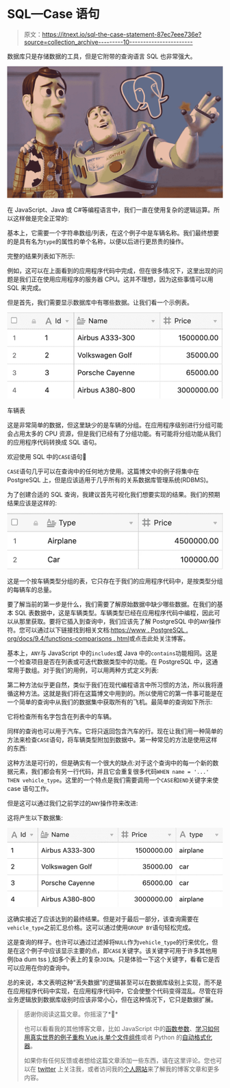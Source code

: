 # SQL—Case 语句

> 原文：<https://itnext.io/sql-the-case-statement-87ec7eee736e?source=collection_archive---------10----------------------->

数据库只是存储数据的工具，但是它附带的查询语言 SQL 也非常强大。

![](img/531d01dd694456870f7c202537c5f97f.png)

在 JavaScript、Java 或 C#等编程语言中，我们一直在使用复杂的逻辑运算。所以这样做是完全正常的:

基本上，它需要一个字符串数组/列表，在这个例子中是车辆名称。我们最终想要的是具有名为`type`的属性的单个名称，以便以后进行更昂贵的操作。

完整的结果列表如下所示:

例如，这可以在上面看到的应用程序代码中完成，但在很多情况下，这里出现的问题是我们正在使用应用程序的服务器 CPU。这并不理想，因为这些事情可以用 SQL 来完成。

但是首先，我们需要显示数据库中有哪些数据。让我们看一个示例表。

![](img/209eac299303531382836bf094740780.png)

车辆表

这是非常简单的数据，但这里缺少的是车辆的分组。在应用程序级别进行分组可能会占用太多的 CPU 资源，但是我们已经有了分组功能。有可能将分组功能从我们的应用程序代码转换成 SQL 语句。

欢迎使用 SQL 中的`CASE`语句🎉

`CASE`语句几乎可以在查询中的任何地方使用。这篇博文中的例子将集中在 PostgreSQL 上，但是应该适用于几乎所有的关系数据库管理系统(RDBMS)。

为了创建合适的 SQL 查询，我建议首先可视化我们想要实现的结果。我们的预期结果应该是这样的:

![](img/76347159efae72cf6b61d508a3fbf3e4.png)

这是一个按车辆类型分组的表，它只存在于我们的应用程序代码中，是按类型分组的每辆车的总量。

要了解当前的第一步是什么，我们需要了解原始数据中缺少哪些数据。在我们的基本 SQL 表数据中，这是车辆类型。车辆类型已经在应用程序代码中编程，因此可以从那里获取。要将它插入到查询中，我们应该先了解 PostgreSQL 中的`ANY`操作符。您可以通过以下链接找到相关文档:[https://www . PostgreSQL . org/docs/9.4/functions-comparisons . html](https://www.postgresql.org/docs/9.4/functions-comparisons.html)或点击此处关注博客。

基本上，`ANY`与 JavaScript 中的`includes`或 Java 中的`contains`功能相同。这是一个检查项目是否在列表或可迭代数据类型中的功能。在 PostgreSQL 中，这通常用于数组。对于我们的用例，可以用两种方式定义列表:

第二种方法似乎更自然，类似于我们在现代编程语言中所习惯的方法，所以我将遵循这种方法。这就是我们将在这篇博文中用到的。所以使用它的第一件事可能是在一个简单的查询中从我们的数据集中获取所有的飞机。最简单的查询如下所示:

它将检查所有名字包含在列表中的车辆。

同样的查询也可以用于汽车。它将只返回包含汽车的行。现在让我们用一种简单的方法来检查`CASE`语句，将车辆类型附加到数据中。第一种常见的方法是使用这样的东西:

这种方法是可行的，但是确实有一个很大的缺点:对于这个查询中的每一个新的数据元素，我们都会有另一行代码，并且它会重复很多代码`WHEN name = '...' THEN vehicle_type`。这里的一个特点是我们需要调用一个`CASE`和`END`关键字来使 case 语句工作。

但是这可以通过我们之前学过的`ANY`操作符来改进:

这将产生以下数据集:

![](img/75e5249c38ef49e385390915eda50306.png)

这确实接近了应该达到的最终结果。但是对于最后一部分，该查询需要在`vehicle_type`之前汇总价格。这可以通过使用`GROUP BY`语句轻松完成。

这是查询的样子。也许可以通过过滤掉将`NULL`作为`vehicle_type`的行来优化，但是在这个例子中应该显示主要的点，即`CASE`关键字。该关键字可用于许多其他用例(ba dum tss ),如多个表上的复杂`JOIN`。只是体验一下这个关键字，看看它是否可以应用在你的查询中。

总的来说，本文表明这种“丢失数据”的逻辑甚至可以在数据库级别上实现，而不是在应用程序代码中实现，在应用程序代码中，它会使整个代码变得混乱。尽管在将业务逻辑放到数据库级别时应该非常小心，但在这种情况下，它只是数据扩展。

> 感谢你阅读这篇文章。你摇滚了*🤘*
> 
> 也可以看看我的其他博客文章，比如 JavaScript 中的[函数参数](https://medium.com/@kevin_peters/function-parameters-in-javascript-clean-code-4caac109159b)、[学习如何用真实世界的例子重构 Vue.js 单个文件组件](https://medium.com/@kevin_peters/learn-how-to-refactor-vue-js-single-file-components-on-a-real-world-example-501b3952ae49)或者 Python 的[自动格式化器](https://medium.com/3yourmind/auto-formatters-for-python-8925065f9505)。
> 
> 如果你有任何反馈或者想给这篇文章添加一些东西，请在这里评论。您也可以在 [twitter](https://twitter.com/kevinpeters_) 上关注我，或者访问我的[个人网站](https://www.kevinpeters.net/)来了解我的博客文章和更多内容。